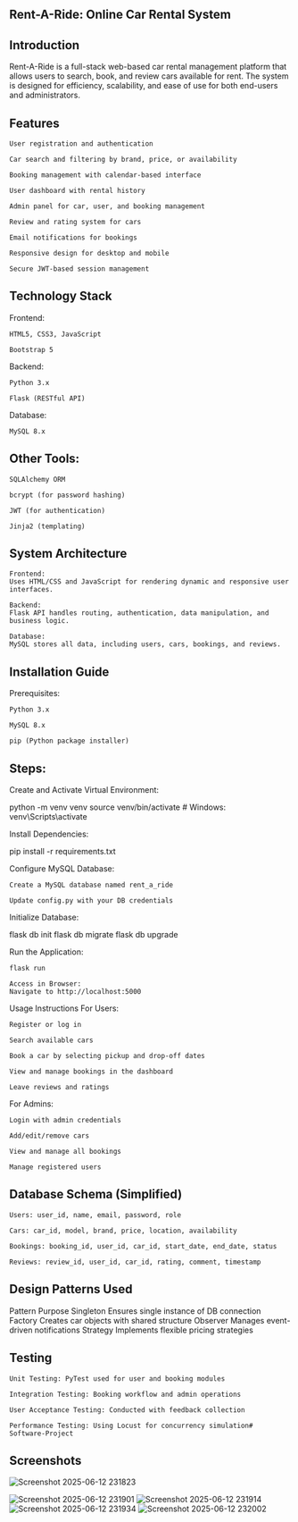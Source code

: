 ## Rent-A-Ride: Online Car Rental System

## Introduction

Rent-A-Ride is a full-stack web-based car rental management platform that allows users to search, book, and review cars available for rent. The system is designed for efficiency, scalability, and ease of use for both end-users and administrators.

## Features

    User registration and authentication

    Car search and filtering by brand, price, or availability

    Booking management with calendar-based interface

    User dashboard with rental history

    Admin panel for car, user, and booking management

    Review and rating system for cars

    Email notifications for bookings

    Responsive design for desktop and mobile

    Secure JWT-based session management

## Technology Stack
Frontend:

    HTML5, CSS3, JavaScript

    Bootstrap 5

Backend:

    Python 3.x

    Flask (RESTful API)

Database:

    MySQL 8.x

## Other Tools:

    SQLAlchemy ORM

    bcrypt (for password hashing)

    JWT (for authentication)

    Jinja2 (templating)

## System Architecture

    Frontend:
    Uses HTML/CSS and JavaScript for rendering dynamic and responsive user interfaces.

    Backend:
    Flask API handles routing, authentication, data manipulation, and business logic.

    Database:
    MySQL stores all data, including users, cars, bookings, and reviews.

## Installation Guide
Prerequisites:

    Python 3.x

    MySQL 8.x

    pip (Python package installer)

## Steps:

Create and Activate Virtual Environment:

python -m venv venv
source venv/bin/activate  # Windows: venv\Scripts\activate

Install Dependencies:

pip install -r requirements.txt

Configure MySQL Database:

    Create a MySQL database named rent_a_ride

    Update config.py with your DB credentials

Initialize Database:

flask db init
flask db migrate
flask db upgrade

Run the Application:

    flask run

    Access in Browser:
    Navigate to http://localhost:5000

Usage Instructions
For Users:

    Register or log in

    Search available cars

    Book a car by selecting pickup and drop-off dates

    View and manage bookings in the dashboard

    Leave reviews and ratings

For Admins:

    Login with admin credentials

    Add/edit/remove cars

    View and manage all bookings

    Manage registered users

## Database Schema (Simplified)

    Users: user_id, name, email, password, role

    Cars: car_id, model, brand, price, location, availability

    Bookings: booking_id, user_id, car_id, start_date, end_date, status

    Reviews: review_id, user_id, car_id, rating, comment, timestamp

## Design Patterns Used
Pattern	Purpose
Singleton	Ensures single instance of DB connection
Factory	Creates car objects with shared structure
Observer	Manages event-driven notifications
Strategy	Implements flexible pricing strategies

## Testing

    Unit Testing: PyTest used for user and booking modules

    Integration Testing: Booking workflow and admin operations

    User Acceptance Testing: Conducted with feedback collection

    Performance Testing: Using Locust for concurrency simulation# Software-Project

## Screenshots
![Screenshot 2025-06-12 231823](https://github.com/user-attachments/assets/ef96f980-4b22-4bb1-9336-f0cc199127d0)

![Screenshot 2025-06-12 231901](https://github.com/user-attachments/assets/3132a981-5371-4586-b6a0-5d943887a194) 
![Screenshot 2025-06-12 231914](https://github.com/user-attachments/assets/eb276170-b69b-4a22-9291-6246a2327483) 
![Screenshot 2025-06-12 231934](https://github.com/user-attachments/assets/d98e8f0a-4347-4952-bcab-b51ac5f9960e)
![Screenshot 2025-06-12 232002](https://github.com/user-attachments/assets/ec256bc9-0e71-428c-8738-60bfd585f51b)
